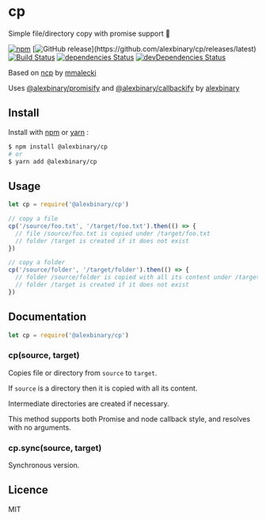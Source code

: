 # cp

Simple file/directory copy with promise support 🎉

[![npm](https://img.shields.io/npm/v/@alexbinary/cp.svg)](https://www.npmjs.com/package/@alexbinary/cp)
[![GitHub release](https://img.shields.io/github/release/alexbinary/cp.svg?label="github")](https://github.com/alexbinary/cp/releases/latest)
[![Build Status](https://travis-ci.org/alexbinary/cp.svg)](https://travis-ci.org/alexbinary/cp)
[![dependencies Status](https://david-dm.org/alexbinary/cp/status.svg)](https://david-dm.org/alexbinary/cp)
[![devDependencies Status](https://david-dm.org/alexbinary/cp/dev-status.svg)](https://david-dm.org/alexbinary/cp?type=dev)

Based on [ncp](https://www.npmjs.com/package/ncp) by [mmalecki](https://www.npmjs.com/~mmalecki)

Uses [@alexbinary/promisify](https://www.npmjs.com/package/@alexbinary/promisify) and [@alexbinary/callbackify](https://www.npmjs.com/package/@alexbinary/callbackify) by [alexbinary](https://www.npmjs.com/~alexbinary)

## Install

Install with [npm](https://www.npmjs.com) or [yarn](https://yarnpkg.com) :

```bash
$ npm install @alexbinary/cp
# or
$ yarn add @alexbinary/cp
```

## Usage

```javascript
let cp = require('@alexbinary/cp')

// copy a file
cp('/source/foo.txt', '/target/foo.txt').then(() => {
  // file /source/foo.txt is copied under /target/foo.txt
  // folder /target is created if it does not exist
})

// copy a folder
cp('/source/folder', '/target/folder').then(() => {
  // folder /source/folder is copied with all its content under /target/folder
  // folder /target is created if it does not exist
})
```

## Documentation

```javascript
let cp = require('@alexbinary/cp')
```

### cp(source, target)

Copies file or directory from `source` to `target`.

If `source` is a directory then it is copied with all its content.

Intermediate directories are created if necessary.

This method supports both Promise and node callback style, and resolves with no arguments.

### cp.sync(source, target)

Synchronous version.

## Licence

MIT
